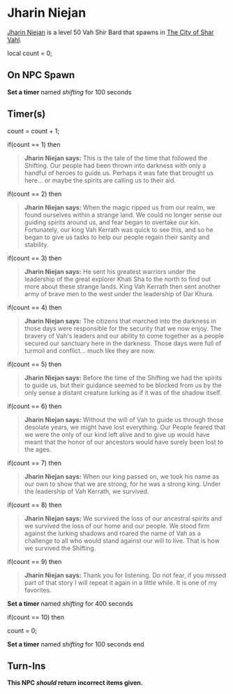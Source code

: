# Jharin Niejan



[Jharin Niejan](/npc/155258) is a level 50 Vah Shir Bard that spawns in [The City of Shar Vahl](/zone/155).

local count = 0;


## On NPC Spawn

**Set a timer** named *shifting* for 100 seconds


## Timer(s)

count = count + 1;

if(count == 1) then


>**Jharin Niejan says:** This is the tale of the time that followed the Shifting. Our people had been thrown into darkness with only a handful of heroes to guide us. Perhaps it was fate that brought us here... or maybe the spirits are calling us to their aid.

if(count == 2) then


>**Jharin Niejan says:** When the magic ripped us from our realm, we found ourselves within a strange land. We could no longer sense our guiding spirits around us, and fear began to overtake our kin. Fortunately, our king Vah Kerrath was quick to see this, and so he began to give us tasks to help our people regain their sanity and stability.

if(count == 3) then


>**Jharin Niejan says:** He sent his greatest warriors under the leadership of the great explorer Khati Sha to the north to find out more about these strange lands. King Vah Kerrath then sent another army of brave men to the west under the leadership of Dar Khura.

if(count == 4) then


>**Jharin Niejan says:** The citizens that marched into the darkness in those days were responsible for the security that we now enjoy. The bravery of Vah's leaders and our ability to come together as a people secured our sanctuary here in the darkness. Those days were full of turmoil and conflict... much like they are now.

if(count == 5) then


>**Jharin Niejan says:** Before the time of the Shifting we had the spirits to guide us, but their guidance seemed to be blocked from us by the only sense a distant creature lurking as if it was of the shadow itself.

if(count == 6) then


>**Jharin Niejan says:** Without the will of Vah to guide us through those desolate years, we might have lost everything. Our People feared that we were the only of our kind left alive and to give up would have meant that the honor of our ancestors would have surely been lost to the ages.

if(count == 7) then


>**Jharin Niejan says:** When our king passed on, we took his name as our own to show that we are strong, for he was a strong king. Under the leadership of Vah Kerrath, we survived.

if(count == 8) then


>**Jharin Niejan says:** We survived the loss of our ancestral spirits and we survived the loss of our home and our people. We stood firm against the lurking shadows and roared the name of Vah as a challenge to all who would stand against our will to live. That is how we survived the Shifting.

if(count == 9) then


>**Jharin Niejan says:** Thank you for listening. Do not fear, if you missed part of that story I will repeat it again in a little while. It is one of my favorites.


**Set a timer** named *shifting* for 400 seconds

if(count == 10) then


count = 0;


**Set a timer** named *shifting* for 100 seconds
end



## Turn-Ins



**This NPC *should* return incorrect items given.**





